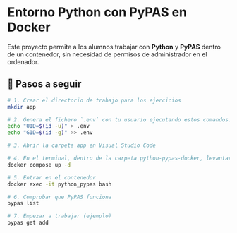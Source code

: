 # Entorno Python con PyPAS en Docker

Este proyecto permite a los alumnos trabajar con **Python** y **PyPAS** dentro de un contenedor,
sin necesidad de permisos de administrador en el ordenador.

## 🚀 Pasos a seguir

```bash
# 1. Crear el directorio de trabajo para los ejercicios 
mkdir app

# 2. Genera el fichero `.env` con tu usuario ejecutando estos comandos:
echo "UID=$(id -u)" > .env
echo "GID=$(id -g)" >> .env

# 3. Abrir la carpeta app en Visual Studio Code

# 4. En el terminal, dentro de la carpeta python-pypas-docker, levantar el contenedor con Docker Compose
docker compose up -d

# 5. Entrar en el contenedor
docker exec -it python_pypas bash

# 6. Comprobar que PyPAS funciona
pypas list

# 7. Empezar a trabajar (ejemplo)
pypas get add


